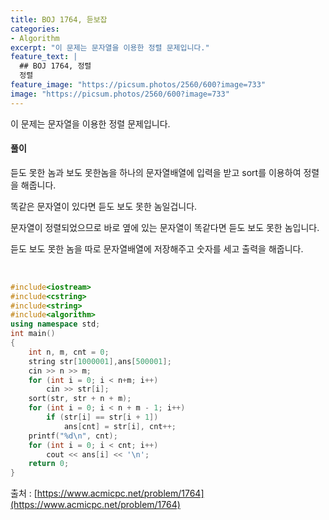 ```yaml
---
title: BOJ 1764, 듣보잡
categories:
- Algorithm
excerpt: "이 문제는 문자열을 이용한 정렬 문제입니다."
feature_text: |
  ## BOJ 1764, 정렬
  정렬
feature_image: "https://picsum.photos/2560/600?image=733"
image: "https://picsum.photos/2560/600?image=733"
---
```


이 문제는 문자열을 이용한 정렬 문제입니다.

<h4>풀이</h4> 
듣도 못한 놈과 보도 못한놈을 하나의 문자열배열에 입력을 받고 sort를 이용하여 정렬을 해줍니다.

똑같은 문자열이 있다면 듣도 보도 못한 놈일겁니다.

문자열이 정렬되었으므로 바로 옆에 있는 문자열이 똑같다면 듣도 보도 못한 놈입니다.

듣도 보도 못한 놈을 따로 문자열배열에 저장해주고 숫자를 세고 출력을 해줍니다.

​


```c++
#include<iostream>
#include<cstring>
#include<string>
#include<algorithm>
using namespace std;
int main()
{
	int n, m, cnt = 0;
	string str[1000001],ans[500001];
	cin >> n >> m;
	for (int i = 0; i < n+m; i++)
		cin >> str[i];
	sort(str, str + n + m);
	for (int i = 0; i < n + m - 1; i++)
		if (str[i] == str[i + 1])
			ans[cnt] = str[i], cnt++;
	printf("%d\n", cnt);
	for (int i = 0; i < cnt; i++)
		cout << ans[i] << '\n';
	return 0;
}
```

출처 : [https://www.acmicpc.net/problem/1764](https://www.acmicpc.net/problem/1764)